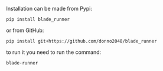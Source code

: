 Installation can be made from Pypi:

`pip install blade_runner`

or from GitHub:

`pip install git+https://github.com/donno2048/blade_runner`

to run it you need to run the command:

`blade-runner`

